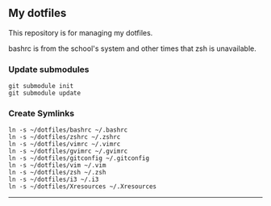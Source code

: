 ## My dotfiles

This repository is for managing my dotfiles.

bashrc is from the school's system and other times that zsh is unavailable.

### Update submodules

    git submodule init
    git submodule update

### Create Symlinks 

    ln -s ~/dotfiles/bashrc ~/.bashrc
    ln -s ~/dotfiles/zshrc ~/.zshrc
    ln -s ~/dotfiles/vimrc ~/.vimrc
    ln -s ~/dotfiles/gvimrc ~/.gvimrc
    ln -s ~/dotfiles/gitconfig ~/.gitconfig
    ln -s ~/dotfiles/vim ~/.vim
    ln -s ~/dotfiles/zsh ~/.zsh
    ln -s ~/dotfiles/i3 ~/.i3
    ln -s ~/dotfiles/Xresources ~/.Xresources

***
